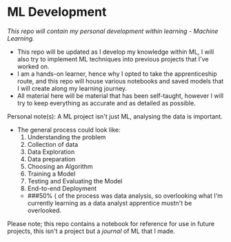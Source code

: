 # ML Development

*This repo will contain my personal development within learning - Machine Learning.*

- This repo will be updated as I develop my knowledge within ML, I will also try to implement ML techniques into previous projects that I've worked on. 
- I am a hands-on learner, hence why I opted to take the apprenticeship route, and this repo will house various notebooks and saved models that I will create along my learning journey.
- All material here will be material that has been self-taught, however I will try to keep everything as accurate and as detailed as possible. 


Personal note(s):
A ML project isn't just ML, analysing the data is important.
- The general process could look like:
  1) Understanding the problem 
  2) Collection of data
  3) Data Exploration
  4) Data preparation
  5) Choosing an Algorithm
  6) Training a Model
  7) Testing and Evaluating the Model
  8) End-to-end Deployment
  - ###50% ( of the process was data analysis, so overlooking what I'm currently learning as a data analyst apprentice mustn't be overlooked.

Please note; this repo contains a notebook for reference for use in future projects, this isn't a project but a *journal* of ML that I made. 

